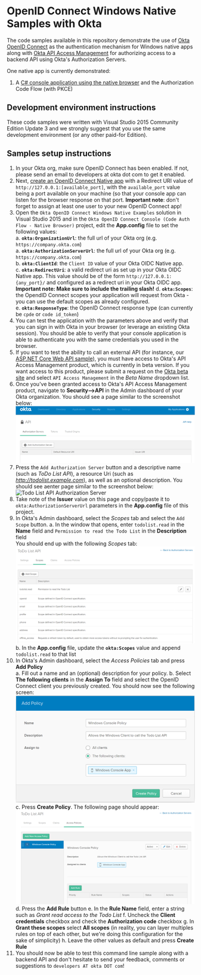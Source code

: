 # OpenID Connect Windows Native Samples with Okta

The code samples available in this repository demonstrate the use of [Okta OpenID Connect](https://developer.okta.com/docs/api/resources/oidc.html)  as the authentication mechanism for Windows native apps along with [Okta API Access Management](http://developer.okta.com/docs/api/resources/oauth2.html) for authorizing access to a backend API using Okta's Authorization Servers.

One native app is currently demonstrated:
1. A [C# console application using the native browser](./tree/master/Okta.Samples.OpenIDConnect.NativeBrowserConsole) and the Authorization Code Flow (with PKCE)

## Development environment instructions

These code samples were written with Visual Studio 2015 Community Edition Update 3 and we strongly suggest that you use the same development environment (or any other paid-for Edition).


## Samples setup instructions

1. In your Okta org, make sure OpenID Connect has been enabled. If not, please send an email to developers at okta dot com to get it enabled.
2. Next, [create an OpenID Connect Native app](https://help.okta.com/en/prev/Content/Topics/Apps/Apps_App_Integration_Wizard.htm) with a Redirect URI value of ``http://127.0.0.1:[available_port]``, with the ``available_port`` value being a port available on your machine (so that your console app can listen for the browser response on that port. __Important note__: don't forget to assign at least one user to your new OpenID Connect app!
3. Open the ``Okta OpenID Connect Windows Native Examples`` solution in Visual Studio 2015 and in the ``Okta OpenID Connect Console (Code Auth Flow - Native Browser)`` project, edit the __App.config__ file to set the following values:    
     a. __``okta:OrganizationUrl``__: the full url of your Okta org (e.g. ``https://company.okta.com``)     
     a. __``okta:AuthorizationServerUrl``__: the full url of your Okta org (e.g. ``https://company.okta.com``)   
     b. __``okta:ClientId``__: the ``Client ID`` value of your Okta OIDC Native app.      
     c. __``okta:RedirectUri``__: a valid redirect uri as set up in your Okta OIDC Native app. This value should be of the form ``http://127.0.0.1:{any_port}/`` and configured as a redirect uri in your Okta OIDC app. __Important note: Make sure to include the trailing slash!__
     d. __``okta:Scopes``__: the OpendID Connect scopes your application will request from Okta - you can use the default scopes as already configured.    
     e. __``okta:ResponseType``__: the OpenID Connect response type (can currently be ``cpde`` or ``code id_token``)
4. You can test the application with the parameters above and verify that you can sign in with Okta in your browser (or leverage an existing Okta session). You should be able to verify that your console application is able to authenticate you with the same credentials you used in the browser.
5. If you want to test the ability to call an external API (for instance, our [ASP.NET Core Web API sample](https://github.com/raphaellondner-okta/okta-oauth-dotnetcore-rs-simple)), you must have access to Okta's API Access Management product, which is currently in beta version. If you want access to this product, please submit a request on the [Okta beta site](https://oktabeta.zendesk.com) and select ``API Access Management`` in the _Beta Name_ dropdown list.
6. Once you've been granted access to Okta's API Access Management product, navigate to __Security-->API__ in the Admin dashboard of your Okta organization. You should see a page similar to the screenshot below:
     ![Authorization Servers Home Page](https://github.com/raphaellondner-okta/okta-oauth-nativewindows/blob/google-console/assets/Okta_AuthorizationServersHomePage.PNG)
7. Press the ``Add Authorization Server`` button and  a descriptive name (such as _ToDo List API_), a resource Uri (such as _http://todolist.example.com_), as well as an optional description. You should see aenter page similar to the screenshot below:
        ![Todo List API Authorization Server](https://github.com/raphaellondner-okta/okta-oauth-nativewindows/tree/google-console/assets/Okta_AuthorizationServersHomePage.PNG)
8. Take note of the __Issuer__ value on this page and copy/paste it to ``okta:AuthorizationServerUrl`` parameters in the __App.config__ file of this project.
9. In Okta's Admin dashboard, select the _Scopes_ tab and select the ``Add Scope`` button. 
     a. In the window that opens, enter ``todolist.read`` in the __Name__ field and ``Permission to read the Todo List`` in the __Description__ field    
     You should end up with the following _Scopes_ tab:
     ![Scopes tab](https://github.com/raphaellondner-okta/okta-oauth-nativewindows/blob/google-console/assets/Okta_TodoList.ReadScope.PNG)
     b. In the __App.config__ file, update the __``okta:Scopes``__ value and append ``todolist.read`` to that list
10. In Okta's Admin dashboard, select the _Access Policies_ tab and press __Add Policy__     
    a. Fill out a name and an (optional) description for your policy.
    b. Select __The following clients__ in the __Assign To__ field and select the OpenID Connect client you previously created. You should now see the following screen:
    ![Create Policy window](https://github.com/raphaellondner-okta/okta-oauth-nativewindows/blob/google-console/assets/Okta_WindowsClientAccessPolicy.PNG)
    c. Press __Create Policy__. The following page should appear:
   ![OAuth Policy created](https://github.com/raphaellondner-okta/okta-oauth-nativewindows/blob/google-console/assets/Okta_WindowsClientAccessPolicyCreated.PNG)
    d. Press the __Add Rule__ button
    e. In the __Rule Name__ field, enter a string such as _Grant read access to the Todo List_
    f. Uncheck the __Client credentials__ checkbox and check the __Authorization code__ checkbox
    g. In __Grant these scopes__ select __All scopes__ (in reality, you can layer multiples rules on top of each other, but we're doing this configuration for the sake of simplicity)
    h. Leave the other values as default and press __Create Rule__
11. You should now be able to test this command line sample along with a backend API and don't hesitate to send your feedback, comments or suggestions to ``developers AT okta DOT com``!
